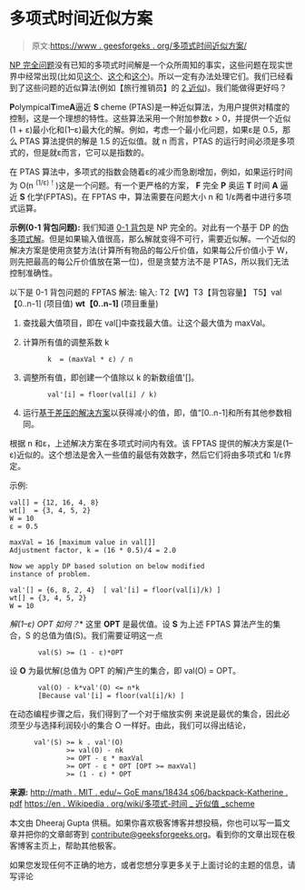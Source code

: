 # 多项式时间近似方案

> 原文:[https://www . geesforgeks . org/多项式时间近似方案/](https://www.geeksforgeeks.org/polynomial-time-approximation-scheme/)

[NP 完全问题](https://www.geeksforgeeks.org/np-completeness-set-1/)没有已知的多项式时间解是一个众所周知的事实，这些问题在现实世界中经常出现(比如见[这个](https://www.geeksforgeeks.org/graph-coloring-applications/)、[这个](https://www.geeksforgeeks.org/k-centers-problem-set-1-greedy-approximate-algorithm/)和[这个](https://www.geeksforgeeks.org/set-cover-problem-set-1-greedy-approximate-algorithm/))。所以一定有办法处理它们。我们已经看到了这些问题的近似算法(例如【旅行推销员】的 [2 近似](https://www.geeksforgeeks.org/travelling-salesman-problem-set-2-approximate-using-mst/))。我们能做得更好吗？

**P**olympical**T**ime**A**逼近 **S** cheme (PTAS)是一种近似算法，为用户提供对精度的控制，这是一个理想的特性。这些算法采用一个附加参数ε > 0，并提供一个近似(1 + ε)最小化和(1–ε)最大化的解。例如，考虑一个最小化问题，如果ε是 0.5，那么 PTAS 算法提供的解是 1.5 的近似值。就 n 而言，PTAS 的运行时间必须是多项式的，但是就ε而言，它可以是指数的。

在 PTAS 算法中，多项式的指数会随着ε的减少而急剧增加，例如，如果运行时间为 O(n <sup>(1/ε)！</sup>)这是一个问题。有一个更严格的方案， **F** 完全 **P** 奥运 **T** 时间 **A** 逼近 **S** 化学(FPTAS)。在 FPTAS 中，算法需要在问题大小 n 和 1/ε两者中进行多项式运算。

**示例(0-1 背包问题):**
我们知道 [0-1 背包](https://www.geeksforgeeks.org/dynamic-programming-set-10-0-1-knapsack-problem/)是 NP 完全的。对此有一个基于 DP 的[伪多项式解](https://www.geeksforgeeks.org/pseudo-polynomial-in-algorithms/)。但是如果输入值很高，那么解就变得不可行，需要近似解。一个近似的解决方案是使用贪婪方法(计算所有物品的每公斤价值，如果每公斤价值小于 W，则先把最高的每公斤价值放在第一位)，但是贪婪方法不是 PTAS，所以我们无法控制准确性。

以下是 0-1 背包问题的 FPTAS 解法:
输入:
T2【W】T3【背包容量】
T5】val【0..n-1] (项目值)
**wt【0..n-1]** (项目重量)

1.  查找最大值项目，即在 val[]中查找最大值。让这个最大值为 maxVal。
2.  计算所有值的调整系数 k

    ```
          k  = (maxVal * ε) / n
    ```

3.  调整所有值，即创建一个值除以 k 的新数组值'[]。

    ```
          val'[i] = floor(val[i] / k)
    ```

4.  运行[基于差压的解决方案](https://www.geeksforgeeks.org/dynamic-programming-set-10-0-1-knapsack-problem/)以获得减小的值，即，值“[0..n-1]和所有其他参数相同。

根据 n 和ε，上述解决方案在多项式时间内有效。该 FPTAS 提供的解决方案是(1–ε)近似的。这个想法是舍入一些值的最低有效数字，然后它们将由多项式和 1/ε界定。

示例:

```
val[] = {12, 16, 4, 8}
wt[]  = {3, 4, 5, 2}
W = 10
ε = 0.5

maxVal = 16 [maximum value in val[]]
Adjustment factor, k = (16 * 0.5)/4 = 2.0

Now we apply DP based solution on below modified 
instance of problem.

val'[] = {6, 8, 2, 4}  [ val'[i] = floor(val[i]/k) ]
wt[] = {3, 4, 5, 2}
W = 10

```

**解(1–ε)* OPT 如何？**
这里 **OPT** 是最优值。设 **S** 为上述 FPTAS 算法产生的集合，S 的总值为值(S)。我们需要证明这一点

```
       val(S) >= (1 - ε)*OPT 
```

设 **O** 为最优解(总值为 OPT 的解)产生的集合，即 val(O) = OPT。

```
       val(O) - k*val'(O) <= n*k 
       [Because val'[i] = floor(val[i]/k) ] 
```

在动态编程步骤之后，我们得到了一个对于缩放实例
来说是最优的集合，因此必须至少与选择利润较小的集合 O 一样好。由此，我们可以得出结论，

```
      val'(S) >= k . val'(O)
              >= val(O) - nk
              >= OPT - ε * maxVal
              >= OPT - ε * OPT [OPT >= maxVal]
              >= (1 - ε) * OPT 
```

**来源:**
[http://math . MIT . edu/~ GoE mans/18434 s06/backpack-Katherine . pdf](http://math.mit.edu/~goemans/18434S06/knapsack-katherine.pdf)
[https://en . Wikipedia . org/wiki/多项式-时间 _ 近似值 _scheme](https://en.wikipedia.org/wiki/Polynomial-time_approximation_scheme)

本文由 Dheeraj Gupta 供稿。如果你喜欢极客博客并想投稿，你也可以写一篇文章并把你的文章邮寄到 contribute@geeksforgeeks.org。看到你的文章出现在极客博客主页上，帮助其他极客。

如果您发现任何不正确的地方，或者您想分享更多关于上面讨论的主题的信息，请写评论